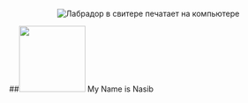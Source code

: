 
<p align='center'>
  <img  src="https://media.giphy.com/media/du3J3cXyzhj75IOgvA/giphy.gif" alt="Лабрадор в свитере печатает на компьютере">
</p>

##<img width="120px" src="https://media.giphy.com/media/vmfAVNcudRYli/giphy.gif"> My Name is Nasib
<!--
**mr-crodo/mr-crodo** is a ✨ _special_ ✨ repository because its `README.md` (this file) appears on your GitHub profile.

Here are some ideas to get you started:

- 🔭 I’m currently working on to improve portfolio, each time developing new sites and using new technologies.
- 🌱 I’m currently learning ...
- 🌱 I’m currently studying Java Script and React
- 👯 I’m looking to collaborate on ...
- 🤔 I’m looking for help with ...
- 💬 Ask me about ...
- 📫 How to reach me: ...
- 😄 Pronouns: ...
- ⚡ Fun fact: ...
-->
